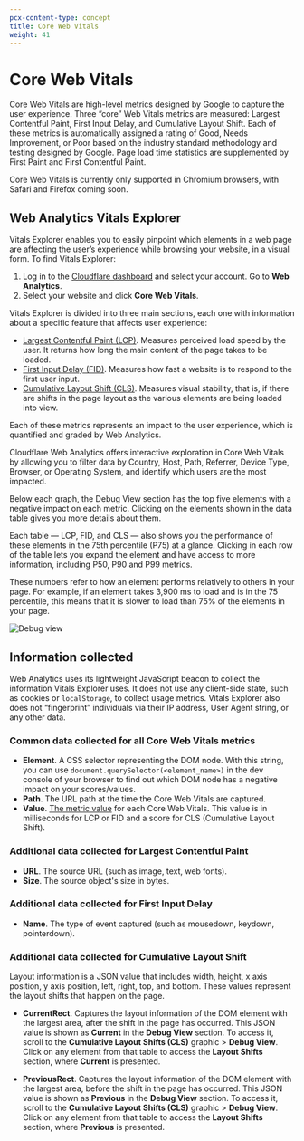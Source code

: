 ```yaml
---
pcx-content-type: concept
title: Core Web Vitals
weight: 41
---
```


# Core Web Vitals

Core Web Vitals are high-level metrics designed by Google to capture the user experience. Three “core” Web Vitals metrics are measured: Largest Contentful Paint, First Input Delay, and Cumulative Layout Shift. Each of these metrics is automatically assigned a rating of Good, Needs Improvement, or Poor based on the industry standard methodology and testing designed by Google. Page load time statistics are supplemented by First Paint and First Contentful Paint.

<Aside type="note"> 

Core Web Vitals is currently only supported in Chromium browsers, with Safari and Firefox coming soon.

</Aside> 

## Web Analytics Vitals Explorer

Vitals Explorer enables you to easily pinpoint which elements in a web page are affecting the user’s experience while browsing your website, in a visual form.
To find Vitals Explorer:

1.  Log in to the [Cloudflare dashboard](https://dash.cloudflare.com/) and select your account. Go to **Web Analytics**.
2.  Select your website and click **Core Web Vitals**.

Vitals Explorer is divided into three main sections, each one with information about a specific feature that affects user experience:

*   [Largest Contentful Paint (LCP)](https://web.dev/optimize-lcp/). Measures perceived load speed by the user. It returns how long the main content of the page takes to be loaded.
*   [First Input Delay (FID)](https://web.dev/optimize-fid/). Measures how fast a website is to respond to the first user input.
*   [Cumulative Layout Shift (CLS)](https://web.dev/optimize-cls/). Measures visual stability, that is, if there are shifts in the page layout as the various elements are being loaded into view.

Each of these metrics represents an impact to the user experience, which is quantified and graded by Web Analytics.

Cloudflare Web Analytics offers interactive exploration in Core Web Vitals by allowing you to filter data by Country, Host, Path, Referrer, Device Type, Browser, or Operating System, and identify which users are the most impacted.

Below each graph, the Debug View section has the top five elements with a negative impact on each metric. Clicking on the elements shown in the data table gives you more details about them.

Each table — LCP, FID, and CLS — also shows you the performance of these elements in the 75th percentile (P75) at a glance. Clicking in each row of the table lets you expand the element and have access to more information, including P50, P90 and P99 metrics.

These numbers refer to how an element performs relatively to others in your page. For example, if an element takes 3,900 ms to load and is in the 75 percentile, this means that it is slower to load than 75% of the elements in your page.

![Debug view](/analytics/static/images/core-web-vitals-debug-view.png)

## Information collected

Web Analytics uses its lightweight JavaScript beacon to collect the information Vitals Explorer uses. It does not use any client-side state, such as cookies or `localStorage`, to collect usage metrics. Vitals Explorer also does not “fingerprint” individuals via their IP address, User Agent string, or any other data.

### Common data collected for all Core Web Vitals metrics

*   **Element**. A CSS selector representing the DOM node. With this string, you can use `document.querySelector(<element_name>)` in the dev console of your browser to find out which DOM node has a negative impact on your scores/values.
*   **Path**. The URL path at the time the Core Web Vitals are captured.
*   **Value**. [The metric value](https://web.dev/cls/#layout-shift-score) for each Core Web Vitals. This value is in milliseconds for LCP or FID and a score for CLS (Cumulative Layout Shift).

### Additional data collected for Largest Contentful Paint

*   **URL**. The source URL (such as image, text, web fonts).
*   **Size**. The source object's size in bytes.

### Additional data collected for First Input Delay

*   **Name**. The type of event captured (such as mousedown, keydown, pointerdown).

### Additional data collected for Cumulative Layout Shift

Layout information is a JSON value that includes width, height, x axis position, y axis position, left, right, top, and bottom. These values represent the layout shifts that happen on the page.

*   **CurrentRect**. Captures the layout information of the DOM element with the largest area, after the shift in the page has occurred. This JSON value is shown as **Current** in the **Debug View** section. To access it, scroll to the **Cumulative Layout Shifts (CLS)** graphic > **Debug View**. Click on any element from that table to access the **Layout Shifts** section, where **Current** is presented.

*   **PreviousRect**. Captures the layout information of the DOM element with the largest area, before the shift in the page has occurred. This JSON value is shown as **Previous** in the **Debug View** section. To access it, scroll to the **Cumulative Layout Shifts (CLS)** graphic > **Debug View**. Click on any element from that table to access the **Layout Shifts** section, where **Previous** is presented.
